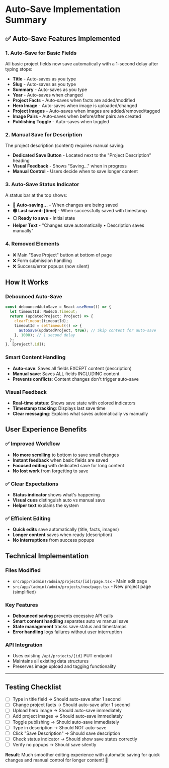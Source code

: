 # Auto-Save Implementation Summary

## ✅ **Auto-Save Features Implemented**

### **1. Auto-Save for Basic Fields**
All basic project fields now save automatically with a 1-second delay after typing stops:

- **Title** - Auto-saves as you type
- **Slug** - Auto-saves as you type  
- **Summary** - Auto-saves as you type
- **Year** - Auto-saves when changed
- **Project Facts** - Auto-saves when facts are added/modified
- **Hero Image** - Auto-saves when image is uploaded/changed
- **Project Images** - Auto-saves when images are added/removed/tagged
- **Image Pairs** - Auto-saves when before/after pairs are created
- **Publishing Toggle** - Auto-saves when toggled

### **2. Manual Save for Description**
The project description (content) requires manual saving:

- **Dedicated Save Button** - Located next to the "Project Description" heading
- **Visual Feedback** - Shows "Saving..." when in progress
- **Manual Control** - Users decide when to save longer content

### **3. Auto-Save Status Indicator**
A status bar at the top shows:

- **🔵 Auto-saving...** - When changes are being saved
- **🟢 Last saved: [time]** - When successfully saved with timestamp
- **⚪ Ready to save** - Initial state
- **Helper Text** - "Changes save automatically • Description saves manually"

### **4. Removed Elements**
- ❌ Main "Save Project" button at bottom of page
- ❌ Form submission handling
- ❌ Success/error popups (now silent)

## **How It Works**

### **Debounced Auto-Save**
```typescript
const debouncedAutoSave = React.useMemo(() => {
  let timeoutId: NodeJS.Timeout;
  return (updatedProject: Project) => {
    clearTimeout(timeoutId);
    timeoutId = setTimeout(() => {
      autoSave(updatedProject, true); // Skip content for auto-save
    }, 1000); // 1 second delay
  };
}, [project?.id]);
```

### **Smart Content Handling**
- **Auto-save**: Saves all fields EXCEPT content (description)
- **Manual save**: Saves ALL fields INCLUDING content
- **Prevents conflicts**: Content changes don't trigger auto-save

### **Visual Feedback**
- **Real-time status**: Shows save state with colored indicators
- **Timestamp tracking**: Displays last save time
- **Clear messaging**: Explains what saves automatically vs manually

## **User Experience Benefits**

### **✅ Improved Workflow**
- **No more scrolling** to bottom to save small changes
- **Instant feedback** when basic fields are saved
- **Focused editing** with dedicated save for long content
- **No lost work** from forgetting to save

### **✅ Clear Expectations**
- **Status indicator** shows what's happening
- **Visual cues** distinguish auto vs manual save
- **Helper text** explains the system

### **✅ Efficient Editing**
- **Quick edits** save automatically (title, facts, images)
- **Longer content** saves when ready (description)
- **No interruptions** from success popups

## **Technical Implementation**

### **Files Modified**
- `src/app/(admin)/admin/projects/[id]/page.tsx` - Main edit page
- `src/app/(admin)/admin/projects/new/page.tsx` - New project page (simplified)

### **Key Features**
- **Debounced saving** prevents excessive API calls
- **Smart content handling** separates auto vs manual save
- **State management** tracks save status and timestamps
- **Error handling** logs failures without user interruption

### **API Integration**
- Uses existing `/api/projects/[id]` PUT endpoint
- Maintains all existing data structures
- Preserves image upload and tagging functionality

---

## **Testing Checklist**

- [ ] Type in title field → Should auto-save after 1 second
- [ ] Change project facts → Should auto-save after 1 second  
- [ ] Upload hero image → Should auto-save immediately
- [ ] Add project images → Should auto-save immediately
- [ ] Toggle publishing → Should auto-save immediately
- [ ] Type in description → Should NOT auto-save
- [ ] Click "Save Description" → Should save description
- [ ] Check status indicator → Should show save states correctly
- [ ] Verify no popups → Should save silently

**Result**: Much smoother editing experience with automatic saving for quick changes and manual control for longer content! 🎉
